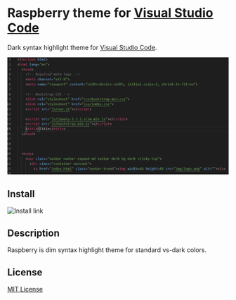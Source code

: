 # Raspberry theme for [Visual Studio Code](http://code.visualstudio.com)

Dark syntax highlight theme for [Visual Studio Code](http://code.visualstudio.com).

![Screenshot](/img/html_example.png?raw=true)

## Install

![Install link](https://marketplace.visualstudio.com/items?itemName=Shmel3.raspberrytheme)


## Description

Raspberry is dim syntax highlight theme for standard vs-dark colors.



## License

[MIT License](./LICENSE)